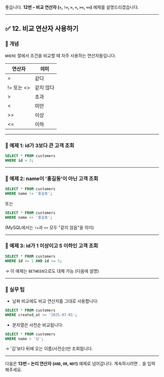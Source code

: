 좋습니다.
**12번 – 비교 연산자 (`=`, `!=`, `>`, `<`, `>=`, `<=`)** 예제를 설명드리겠습니다.

---

## ✅ 12. 비교 연산자 사용하기

### 📌 개념

`WHERE` 절에서 조건을 비교할 때 자주 사용하는 연산자들입니다.

| 연산자      | 의미    |
| -------- | ----- |
| =        | 같다    |
| != 또는 <> | 같지 않다 |
| >        | 초과    |
| <        | 미만    |
| >=       | 이상    |
| <=       | 이하    |

---

### 📄 예제 1: id가 3보다 큰 고객 조회

```sql
SELECT * FROM customers
WHERE id > 3;
```

---

### 📄 예제 2: name이 '홍길동'이 아닌 고객 조회

```sql
SELECT * FROM customers
WHERE name != '홍길동';
```

또는

```sql
SELECT * FROM customers
WHERE name <> '홍길동';
```

(MySQL에서는 `!=`과 `<>` 모두 "같지 않음"을 의미)

---

### 📄 예제 3: id가 1 이상이고 5 이하인 고객 조회

```sql
SELECT * FROM customers
WHERE id >= 1 AND id <= 5;
```

→ 이 예제는 `BETWEEN`으로도 대체 가능 (다음에 설명)

---

### 🧠 실무 팁

* 날짜 비교에도 비교 연산자를 그대로 사용합니다:

```sql
SELECT * FROM customers
WHERE created_at >= '2025-07-01';
```

* 문자열은 사전순 비교됩니다:

```sql
SELECT * FROM customers
WHERE name > '김';
```

→ '김'보다 뒤에 오는 이름(사전순)만 조회됩니다.

---

다음은 **13번 – 논리 연산자 (`AND`, `OR`, `NOT`)** 예제로 넘어갑니다.
계속하시려면 `.` 을 입력해주세요.
